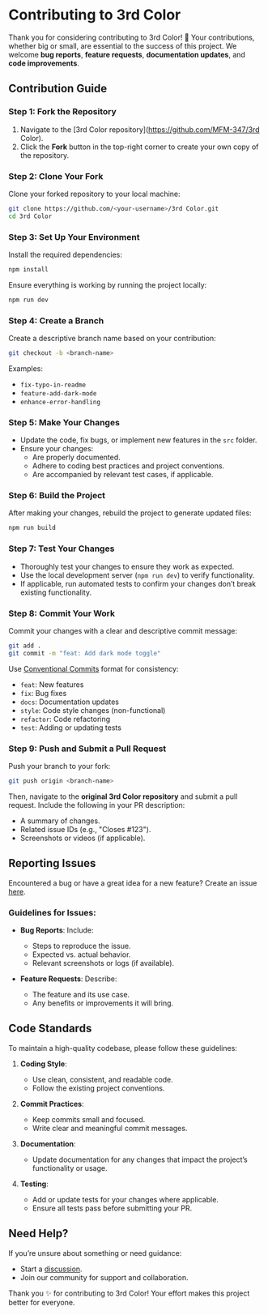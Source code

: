# Contributing to 3rd Color

Thank you for considering contributing to 3rd Color! 🎉
Your contributions, whether big or small, are essential to the success of this project. We welcome **bug reports**, **feature requests**, **documentation updates**, and **code improvements**.

## Contribution Guide

### Step 1: Fork the Repository

1. Navigate to the [3rd Color repository](https://github.com/MFM-347/3rd Color).
2. Click the **Fork** button in the top-right corner to create your own copy of the repository.

### Step 2: Clone Your Fork

Clone your forked repository to your local machine:

```bash
git clone https://github.com/<your-username>/3rd Color.git
cd 3rd Color
```

### Step 3: Set Up Your Environment

Install the required dependencies:

```bash
npm install
```

Ensure everything is working by running the project locally:

```bash
npm run dev
```

### Step 4: Create a Branch

Create a descriptive branch name based on your contribution:

```bash
git checkout -b <branch-name>
```

Examples:

- `fix-typo-in-readme`
- `feature-add-dark-mode`
- `enhance-error-handling`

### Step 5: Make Your Changes

- Update the code, fix bugs, or implement new features in the `src` folder.
- Ensure your changes:
  - Are properly documented.
  - Adhere to coding best practices and project conventions.
  - Are accompanied by relevant test cases, if applicable.

### Step 6: Build the Project

After making your changes, rebuild the project to generate updated files:

```bash
npm run build
```

### Step 7: Test Your Changes

- Thoroughly test your changes to ensure they work as expected.
- Use the local development server (`npm run dev`) to verify functionality.
- If applicable, run automated tests to confirm your changes don’t break existing functionality.

### Step 8: Commit Your Work

Commit your changes with a clear and descriptive commit message:

```bash
git add .
git commit -m "feat: Add dark mode toggle"
```

Use [Conventional Commits](https://www.conventionalcommits.org/) format for consistency:

- `feat`: New features
- `fix`: Bug fixes
- `docs`: Documentation updates
- `style`: Code style changes (non-functional)
- `refactor`: Code refactoring
- `test`: Adding or updating tests

### Step 9: Push and Submit a Pull Request

Push your branch to your fork:

```bash
git push origin <branch-name>
```

Then, navigate to the **original 3rd Color repository** and submit a pull request.
Include the following in your PR description:

- A summary of changes.
- Related issue IDs (e.g., "Closes #123").
- Screenshots or videos (if applicable).

## Reporting Issues

Encountered a bug or have a great idea for a new feature? Create an issue [here](https://github.com/MFM-347/3rd-Color/issues).

### Guidelines for Issues:

- **Bug Reports**:
  Include:

  - Steps to reproduce the issue.
  - Expected vs. actual behavior.
  - Relevant screenshots or logs (if available).

- **Feature Requests**:
  Describe:
  - The feature and its use case.
  - Any benefits or improvements it will bring.

## Code Standards

To maintain a high-quality codebase, please follow these guidelines:

1. **Coding Style**:

   - Use clean, consistent, and readable code.
   - Follow the existing project conventions.

2. **Commit Practices**:

   - Keep commits small and focused.
   - Write clear and meaningful commit messages.

3. **Documentation**:

   - Update documentation for any changes that impact the project’s functionality or usage.

4. **Testing**:
   - Add or update tests for your changes where applicable.
   - Ensure all tests pass before submitting your PR.

## Need Help?

If you’re unsure about something or need guidance:

- Start a [discussion](https://github.com/MFM-347/3rd-Color/discussions).
- Join our community for support and collaboration.

Thank you ✨ for contributing to 3rd Color! Your effort makes this project better for everyone.
